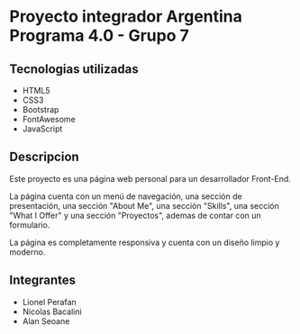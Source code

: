 # Proyecto integrador Argentina Programa 4.0 - Grupo 7

## Tecnologias utilizadas

* HTML5
* CSS3
* Bootstrap
* FontAwesome
* JavaScript

## Descripcion

Este proyecto es una página web personal para un desarrollador Front-End. 

La página cuenta con un menú de navegación, una sección de presentación, una sección "About Me", una sección "Skills", una sección "What I Offer" y una sección "Proyectos", ademas de contar con un formulario. 

La página es completamente responsiva y cuenta con un diseño limpio y moderno.

## Integrantes

* Lionel Perafan
* Nicolas Bacalini
* Alan Seoane
